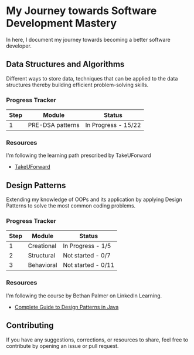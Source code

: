 # My Journey towards Software Development Mastery
In here, I document my journey towards becoming a better software developer.

## Data Structures and Algorithms
Different ways to store data, techniques that can be applied to the data structures thereby building efficient problem-solving skills.

### Progress Tracker

| Step | Module | Status |
|------|-------------|--------|
| 1    | PRE-DSA patterns | In Progress - 15/22 |

### Resources

I'm following the learning path prescribed by TakeUForward

- [TakeUForward](https://takeuforward.org/strivers-a2z-dsa-course/strivers-a2z-dsa-course-sheet-2)

## Design Patterns
Extending my knowledge of OOPs and its application by applying Design Patterns to solve the most common coding problems.

### Progress Tracker

| Step | Module | Status |
|------|-------------|--------|
| 1    | Creational | In Progress - 1/5 |
| 2    | Structural | Not started - 0/7 |
| 3    | Behavioral | Not started - 0/11 |

### Resources

I'm following the course by Bethan Palmer on LinkedIn Learning.

- [Complete Guide to Design Patterns in Java](https://www.linkedin.com/learning/complete-guide-to-java-design-patterns-creational-behavioral-and-structural)


## Contributing

If you have any suggestions, corrections, or resources to share, feel free to contribute by opening an issue or pull request.

